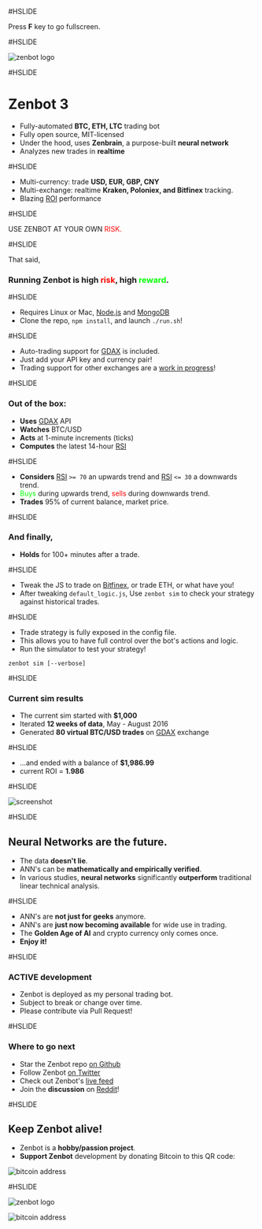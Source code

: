 #HSLIDE

Press **F** key to go fullscreen.

#HSLIDE

![zenbot logo](https://rawgit.com/carlos8f/zenbot/master/assets/zenbot_3_logo.png)

#HSLIDE

# Zenbot 3

- Fully-automated **BTC, ETH, LTC** trading bot
- Fully open source, MIT-licensed
- Under the hood, uses **Zenbrain**, a purpose-built **neural network**
- Analyzes new trades in **realtime**

#HSLIDE

- Multi-currency: trade **USD, EUR, GBP, CNY**
- Multi-exchange: realtime **Kraken, Poloniex, and Bitfinex** tracking.
- Blazing [ROI](https://en.wikipedia.org/wiki/Return_on_investment) performance

#HSLIDE

USE ZENBOT AT YOUR OWN <span style="color:red">RISK.</span>

#HSLIDE

That said,

### Running Zenbot is high <span style="color:red">risk</span>, high <span style="color:lime">reward</span>.

#HSLIDE

- Requires Linux or Mac, [Node.js](https://nodejs.org) and [MongoDB](https://mongodb.com)
- Clone the repo, `npm install`, and launch `./run.sh`!

#HSLIDE

- Auto-trading support for [GDAX](https://gdax.com/) is included.
- Just add your API key and currency pair!
- Trading support for other exchanges are a [work in progress](https://github.com/carlos8f/zenbot/issues)!

#HSLIDE

### Out of the box:

- **Uses** [GDAX](https://gdax.com/) API
- **Watches** BTC/USD
- **Acts** at 1-minute increments (ticks)
- **Computes** the latest 14-hour [RSI](http://stockcharts.com/school/doku.php?id=chart_school:technical_indicators:relative_strength_index_rsi)

#HSLIDE

- **Considers** [RSI](http://stockcharts.com/school/doku.php?id=chart_school:technical_indicators:relative_strength_index_rsi) `>= 70` an upwards trend and [RSI](http://stockcharts.com/school/doku.php?id=chart_school:technical_indicators:relative_strength_index_rsi) `<= 30` a downwards trend.
- <span style="color:lime">Buys</span> during upwards trend, <span style="color:red">sells</span> during downwards trend.
- **Trades** 95% of current balance, market price.

#HSLIDE

### And finally,

- **Holds** for 100+ minutes after a trade.

#HSLIDE

- Tweak the JS to trade on [Bitfinex](https://bitfinex.com), or trade ETH, or what have you!
- After tweaking `default_logic.js`, Use `zenbot sim` to check your strategy against historical trades.

#HSLIDE

- Trade strategy is fully exposed in the config file.
- This allows you to have full control over the bot's actions and logic.
- Run the simulator to test your strategy!

```
zenbot sim [--verbose]
```

#HSLIDE

### Current sim results

- The current sim started with **$1,000**
- Iterated **12 weeks of data**, May - August 2016
- Generated **80 virtual BTC/USD trades** on [GDAX](https://gdax.com) exchange

#HSLIDE

- ...and ended with a balance of **$1,986.99**
- current ROI = **1.986**

#HSLIDE

![screenshot](https://cloud.githubusercontent.com/assets/106763/17820631/94c99a20-6602-11e6-8175-39b71c6a085e.png)

#HSLIDE

## Neural Networks are the future.

- The data **doesn't lie**.
- ANN's can be **mathematically and empirically verified**.
- In various studies, **neural networks** significantly **outperform** traditional linear technical analysis.

#HSLIDE

- ANN's are **not just for geeks** anymore.
- ANN's are **just now becoming available** for wide use in trading.
- The **Golden Age of AI** and crypto currency only comes once.
- **Enjoy it!**

#HSLIDE

### ACTIVE development

- Zenbot is deployed as my personal trading bot.
- Subject to break or change over time.
- Please contribute via Pull Request!

#HSLIDE

### Where to go next

- Star the Zenbot repo [on Github](https://github.com/carlos8f/zenbot)
- Follow Zenbot [on Twitter](https://twitter.com/zenbot_btc)
- Check out Zenbot's [live feed](https://zenbot.s8f.org/)
- Join the **discussion** on [Reddit](https://www.reddit.com/r/Bitcoin/comments/4xqo8q/announcing_zenbot_3_your_new_btcethltc_trading/)!

#HSLIDE

## Keep Zenbot alive!

- Zenbot is a **hobby/passion project**.
- **Support Zenbot** development by donating Bitcoin to this QR code:

![bitcoin address](https://s8f.org/files/bitcoin.png)

#HSLIDE

![zenbot logo](https://rawgit.com/carlos8f/zenbot/master/assets/zenbot_3_logo.png)

![bitcoin address](https://s8f.org/files/bitcoin.png)
